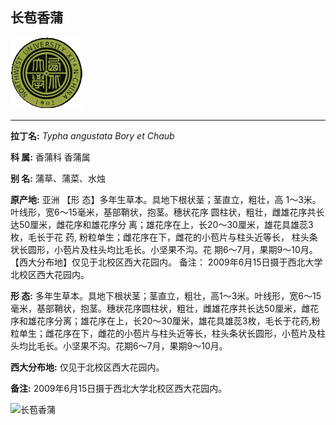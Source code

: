 ## 长苞香蒲

![西北大学校园网络植物志](JPG/nwu.gif)

---

**拉丁名:**  _Typha angustata Bory et Chaub_

**科 属:** 香蒲科 香蒲属

**别 名:** 蒲草、蒲菜、水烛

**原产地:** 亚洲
 【形 态】多年生草本。具地下根状茎；茎直立，粗壮，高 
 1～3米。叶线形，宽6～15毫米，基部鞘状，抱茎。穗状花序
 圆柱状，粗壮，雌雄花序共长达50厘米，雌花序和雄花序分
 离；雄花序在上，长20～30厘米，雄花具雄蕊3枚，毛长于花
 药, 粉粒单生；雌花序在下，雌花的小苞片与柱头近等长，
 柱头条状长圆形，小苞片及柱头均比毛长。小坚果不沟。花
 期6～7月，果期9～10月。
【西大分布地】仅见于北校区西大花园内。
备注：
 2009年6月15日摄于西北大学北校区西大花园内。

**形  态:** 多年生草本。具地下根状茎；茎直立，粗壮，高1～3米。叶线形，宽6～15毫米，基部鞘状，抱茎。穗状花序圆柱状，粗壮，雌雄花序共长达50厘米，雌花序和雄花序分离；雄花序在上，长20～30厘米，雄花具雄蕊3枚，毛长于花药,粉粒单生；雌花序在下，雌花的小苞片与柱头近等长，柱头条状长圆形，小苞片及柱头均比毛长。小坚果不沟。花期6～7月，果期9～10月。

**西大分布地:** 仅见于北校区西大花园内。

**备注:** 2009年6月15日摄于西北大学北校区西大花园内。

![长苞香蒲]() 


